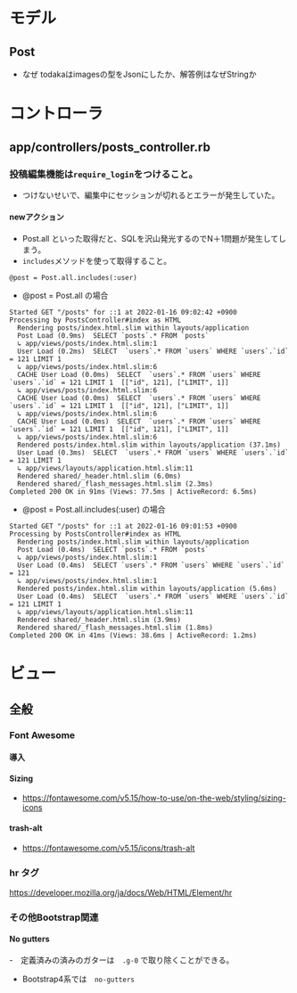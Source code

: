 # モデル
## Post
- なぜ todakaはimagesの型をJsonにしたか、解答例はなぜStringか
# コントローラ
## app/controllers/posts_controller.rb
### 投稿編集機能は`require_login`をつけること。
- つけないせいで、編集中にセッションが切れるとエラーが発生していた。
#### newアクション
- Post.all といった取得だと、SQLを沢山発光するのでN＋1問題が発生してしまう。
- `includes`メソッドを使って取得すること。
```
@post = Post.all.includes(:user)
```
- @post = Post.all の場合
```
Started GET "/posts" for ::1 at 2022-01-16 09:02:42 +0900
Processing by PostsController#index as HTML
  Rendering posts/index.html.slim within layouts/application
  Post Load (0.9ms)  SELECT `posts`.* FROM `posts`
  ↳ app/views/posts/index.html.slim:1
  User Load (0.2ms)  SELECT  `users`.* FROM `users` WHERE `users`.`id` = 121 LIMIT 1
  ↳ app/views/posts/index.html.slim:6
  CACHE User Load (0.0ms)  SELECT  `users`.* FROM `users` WHERE `users`.`id` = 121 LIMIT 1  [["id", 121], ["LIMIT", 1]]
  ↳ app/views/posts/index.html.slim:6
  CACHE User Load (0.0ms)  SELECT  `users`.* FROM `users` WHERE `users`.`id` = 121 LIMIT 1  [["id", 121], ["LIMIT", 1]]
  ↳ app/views/posts/index.html.slim:6
  CACHE User Load (0.0ms)  SELECT  `users`.* FROM `users` WHERE `users`.`id` = 121 LIMIT 1  [["id", 121], ["LIMIT", 1]]
  ↳ app/views/posts/index.html.slim:6
  Rendered posts/index.html.slim within layouts/application (37.1ms)
  User Load (0.3ms)  SELECT  `users`.* FROM `users` WHERE `users`.`id` = 121 LIMIT 1
  ↳ app/views/layouts/application.html.slim:11
  Rendered shared/_header.html.slim (6.0ms)
  Rendered shared/_flash_messages.html.slim (2.3ms)
Completed 200 OK in 91ms (Views: 77.5ms | ActiveRecord: 6.5ms)
```
- @post = Post.all.includes(:user) の場合
```
Started GET "/posts" for ::1 at 2022-01-16 09:01:53 +0900
Processing by PostsController#index as HTML
  Rendering posts/index.html.slim within layouts/application
  Post Load (0.4ms)  SELECT `posts`.* FROM `posts`
  ↳ app/views/posts/index.html.slim:1
  User Load (0.4ms)  SELECT `users`.* FROM `users` WHERE `users`.`id` = 121
  ↳ app/views/posts/index.html.slim:1
  Rendered posts/index.html.slim within layouts/application (5.6ms)
  User Load (0.4ms)  SELECT  `users`.* FROM `users` WHERE `users`.`id` = 121 LIMIT 1
  ↳ app/views/layouts/application.html.slim:11
  Rendered shared/_header.html.slim (3.9ms)
  Rendered shared/_flash_messages.html.slim (1.8ms)
Completed 200 OK in 41ms (Views: 38.6ms | ActiveRecord: 1.2ms)
```
# ビュー
## 全般
### Font Awesome
#### 導入

#### Sizing
- https://fontawesome.com/v5.15/how-to-use/on-the-web/styling/sizing-icons
#### trash-alt
- https://fontawesome.com/v5.15/icons/trash-alt

### hr タグ
https://developer.mozilla.org/ja/docs/Web/HTML/Element/hr

### その他Bootstrap関連
#### No gutters
-　定義済みの済みのガターは　`.g-0` で取り除くことができる。
- Bootstrap4系では　`no-gutters`


